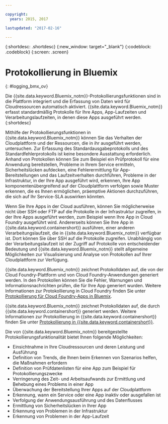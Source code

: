 ```yaml
---

copyright:
  years: 2015, 2017

lastupdated: "2017-02-16"

---
```



{:shortdesc: .shortdesc}
{:new_window: target="_blank"}
{:codeblock: .codeblock}
{:screen: .screen}

# Protokollierung in Bluemix
{: #logging_bmx_ov}

Die {{site.data.keyword.Bluemix_notm}}-Protokollierungsfunktionen sind in die Plattform integriert und die Erfassung von Daten wird für Cloudressourcen automatisch aktiviert. {{site.data.keyword.Bluemix_notm}} erfasst standardmäßig Protokolle für Ihre Apps, App-Laufzeiten und Verarbeitungslaufzeiten, in denen diese Apps ausgeführt werden. 
{:shortdesc}

Mithilfe der Protokollierungsfunktionen in {{site.data.keyword.Bluemix_notm}} können Sie das Verhalten der Cloudplattform und der Ressourcen, die in ihr ausgeführt werden, untersuchen. Zur Erfassung des Standardausgabeprotokolls und des Standardfehlerprotokolls ist keine besondere Ausstattung erforderlich. Anhand von Protokollen können Sie zum Beispiel ein Prüfprotokoll für eine Anwendung bereitstellen, Probleme in Ihrem Service ermitteln, Sicherheitslücken aufdecken, eine Fehlerermittlung für App-Bereitstellungen und das Laufzeitverhalten durchführen, Probleme in der Infrastruktur, in der Ihre App ausgeführt wird, erkennen, Ihre App komponentenübergreifend auf der Cloudplattform verfolgen sowie Muster erkennen, die es Ihnen ermöglichen, präemptive Aktionen durchzuführen, die sich auf Ihr Service-SLA auswirken könnten.

Wenn Sie Ihre Apps in der Cloud ausführen, können Sie möglicherweise nicht über SSH oder FTP auf die Protokolle in der Infrastruktur zugreifen, in der Ihre Apps ausgeführt werden, zum Beispiel wenn Ihre App in Cloud Foundry ausgeführt wird. Andererseits können Sie Ihre App in {{site.data.keyword.containershort}} ausführen, einer anderen Verarbeitungslaufzeit, die in {{site.data.keyword.Bluemix_notm}} verfügbar ist. Dort können Sie über SSH auf die Protokolle zugreifen. Unabhängig von der Verarbeitungslaufzeit ist der Zugriff auf Protokolle von entscheidender Bedeutung und {{site.data.keyword.Bluemix_notm}} stellt allgemeine Möglichkeiten zur Visualisierung und Analyse von Protokollen auf Ihrer Cloudplattform zur Verfügung.

{{site.data.keyword.Bluemix_notm}} zeichnet Protokolldaten auf, die von der Cloud Foundry-Plattform und von Cloud Foundry-Anwendungen generiert werden. In den Protokollen können Sie die Fehler, Warnungen und Informationsnachrichten prüfen, die für Ihre App generiert wurden. Weitere Informationen zur Protokollierung in Cloud Foundry finden Sie unter [Protokollierung für Cloud Foundry-Apps in Bluemix](logging_cf_apps.html#logging_bluemix_cf_apps).

{{site.data.keyword.Bluemix_notm}} zeichnet Protokolldaten auf, die durch {{site.data.keyword.containershort}} generiert werden. Weitere Informationen zur Protokollierung in {{site.data.keyword.containershort}} finden Sie unter [Protokollierung in {{site.data.keyword.containershort}}](/docs/containers/monitoringandlogging/container_ml_logs.html#container_ml_logs).   


Die von {{site.data.keyword.Bluemix_notm}} bereitgestellte Protokollierungsfunktionalität bietet Ihnen folgende Möglichkeiten:

* Einsichtnahme in Ihre Cloudressourcen und deren Leistung und Ausführung
* Definition von Trends, die Ihnen beim Erkennen von Szenarios helfen, die Maßnahmen erfordern
* Definition von Prüfdatenlisten für eine App zum Beispiel für Protokollierungszwecke
* Verringerung des Zeit- und Arbeitsaufwands zur Ermittlung und Behebung eines Problems in einer App 
* Überwachung der Bereitstellung Ihrer Apps auf der Cloudplattform
* Erkennung, wann ein Service oder eine App inaktiv oder ausgefallen ist
* Verfolgung der Anwendungsausführung und des Datenflusses
* Ermittlung von Sicherheitslücken in Ihrer App
* Erkennung von Problemen in der Infrastruktur
* Erkennung von Problemen in der App-Laufzeit
